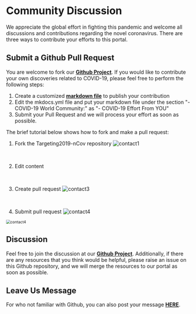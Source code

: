 # Community Discussion
We appreciate the global effort in fighting this pandemic and welcome all discussions and contributions regarding the novel coronavirus. There are three ways to contribute your efforts to this portal. 


## Submit a Github Pull Request
You are welcome to fork our [**Github Project**](https://github.com/GHDDI-AILab/Targeting2019-nCoV/). If you would like to contribute your own discoveries related to COVID-19, please feel free to perform the following steps: 
1. Create a customized [**markdown file**](https://guides.github.com/features/mastering-markdown/) to publish your contribution
2. Edit the mkdocs.yml file and put your markdown file under the section "- COVID-19 World Community:" as "- COVID-19 Effort From YOU"
3. Submit your Pull Request and we will process your effort as soon as possible. 

The brief tutorial below shows how to fork and make a pull request:

1) Fork the Targeting2019-nCov repository
![contact1](http://ghddiai.oss-cn-zhangjiakou.aliyuncs.com/file/contact1.png)
<br>

2) Edit content 
<br>

3) Create pull request
![contact3](http://ghddiai.oss-cn-zhangjiakou.aliyuncs.com/file/contact2.png)
<br>

4) Submit pull request
![contact4](http://ghddiai.oss-cn-zhangjiakou.aliyuncs.com/file/contact3.png)

<img src="http://ghddiai.oss-cn-zhangjiakou.aliyuncs.com/file/contact4.png" alt="contact4" style="zoom:73%;" />
<br>



## Discussion
Feel free to join the discussion at our [**Github Project**](https://github.com/GHDDI-AILab/Targeting2019-nCoV/issues). Additionally, if there are any resources that you think would be helpful, please raise an issue on this Github repository, and we will merge the resources to our portal as soon as possible.  

## Leave Us Message
For who not familiar with Github, you can also post your message [**HERE**](http://ghddionlineform.mikecrm.com/A2r95sT).

<script charset="UTF-8" defer>(function(h){function n(a){return null===a?null:a.scrollHeight>a.clientHeight?a:n(a.parentNode)}function t(b){if(b.data){var f=JSON.parse(b.data);!f.height||p||q||(d.style.height=+f.height+"px");if(f.getter){b={};var f=[].concat(f.getter),k,h=f.length,m,c,g,e;for(k=0;k<h;k++){m=k;c=f[k]||{};c.n&&(m=c.n);g=null;try{switch(c.t){case "window":e=window;break;case "scrollParent":e=n(a)||window;break;default:e=a}if(c.e)if("rect"===c.v){g={};var l=e.getBoundingClientRect();g={top:l.top,left:l.left,width:l.width,height:l.height}}else g=e[c.v].apply(e,[].concat(c.e))||!0;else c.s?(e[c.v]=c.s,g=!0):g=e[c.v]||!1}catch(u){}b[m]=g}b.innerState=!p&&!q;a.contentWindow.postMessage(JSON.stringify({queryRes:b}),"*")}}}for(var r=h.document,b=r.documentElement;b.childNodes.length&&1==b.lastChild.nodeType;)b=b.lastChild;var d=b.parentNode,a=r.createElement("iframe");d.style.overflowY="auto";d.style.overflowX="hidden";var p=d.style.height&&"auto"!==d.style.height,q="absolute"===d.style.position||window.getComputedStyle&&"absolute"===window.getComputedStyle(d,null).getPropertyValue("position")||d.currentStyle&&"absolute"===d.currentStyle.position;h.addEventListener&&h.addEventListener("message",t,!1);a.src="http://ghddionlineform.mikecrm.com/A2r95sT";a.id="mkinA2r95sT";a.onload=function(){a.contentWindow.postMessage(JSON.stringify({cif:1}),"*")};a.frameBorder=0;a.scrolling="no";a.style.display="block";a.style.minWidth="100%";a.style.width="100px";a.style.height="100%";a.style.border="none";a.style.overflow="auto";d.insertBefore(a,b)})(window);</script>


